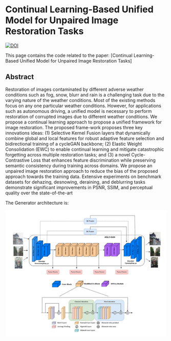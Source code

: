 # Continual Learning-Based Unified Model for Unpaired Image Restoration Tasks
[![DOI](https://zenodo.org/badge/1078194473.svg)](https://doi.org/10.5281/zenodo.17403536)

This page contains the code related to the paper: [Continual Learning-Based Unified Model for Unpaired Image Restoration Tasks]

## Abstract
Restoration of images contaminated by different adverse weather conditions such as fog, snow, blurr and rain is a challenging task due to the varying nature of the weather conditions. Most of the existing methods focus on any one particular weather conditions. However, for applications such as autonomous driving, a unified model is necessary to perform restoration of corrupted images due to different weather conditions. We propose a continual learning approach to propose a unified framework for image restoration. The proposed frame-work proposes three key innovations ideas: (1) Selective Kernel Fusion layers that dynamically combine global and local features for robust adaptive feature selection and bidirectional training of a cycleGAN backbone; (2) Elastic Weight Consolidation (EWC) to enable continual learning and mitigate catastrophic forgetting across multiple restoration tasks; and (3) a novel Cycle-Contrastive Loss that enhances feature discrimination while preserving semantic consistency during training across domains. We propose an unpaired image restoration approach to reduce the bias of the proposed approach towards the training data. Extensive experiments on benchmark datasets for dehazing, desnowing, deraining, and deblurring tasks demonstrate significant improvements in PSNR, SSIM, and perceptual quality over the state-of-the-art


The Generator architecture is:

![Generator Model Architecture](additional_files/gen_c_architecture.png)

